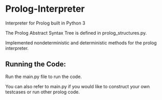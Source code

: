 # Prolog-Interpreter
Interpreter for Prolog built in Python 3

The Prolog Abstract Syntax Tree is defined in prolog_structures.py. 

Implemented nondeterministic and deterministic methods for the prolog interpreter.

## Running the Code: ##
Run the main.py file to run the code.

You can also refer to main.py if you would like to construct your own testcases or run other prolog code.

